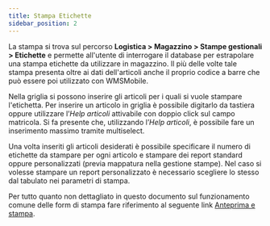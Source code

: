 ```yaml
---
title: Stampa Etichette
sidebar_position: 2
---
```


La stampa si trova sul percorso **Logistica > Magazzino  >  Stampe gestionali > Etichette** e permette all'utente di interrogare il database per estrapolare una stampa etichette da utilizzare in magazzino. Il più delle volte tale stampa presenta oltre ai dati dell'articoli anche il proprio codice a barre che può essere poi utilizzato con WMSMobile.

Nella griglia si possono inserire gli articoli per i quali si vuole stampare l'etichetta. Per inserire un articolo in griglia è possibile digitarlo da tastiera oppure utilizzare l’*Help articoli* attivabile con doppio click sul campo matricola. Si fa presente che, utilizzando l’*Help articoli*, è possibile fare un inserimento massimo tramite multiselect.

Una volta inseriti gli articoli desiderati è possibile specificare il numero di etichette da stampare per ogni articolo e stampare dei report standard oppure personalizzati (previa mappatura nella gestione stampe). Nel caso si volesse stampare un report personalizzato è necessario scegliere lo stesso dal tabulato nei parametri di stampa.

Per tutto quanto non dettagliato in questo documento sul funzionamento comune delle form di stampa fare riferimento al seguente link [Anteprima e stampa](/docs/guide/common/operations-with-data/reports).
